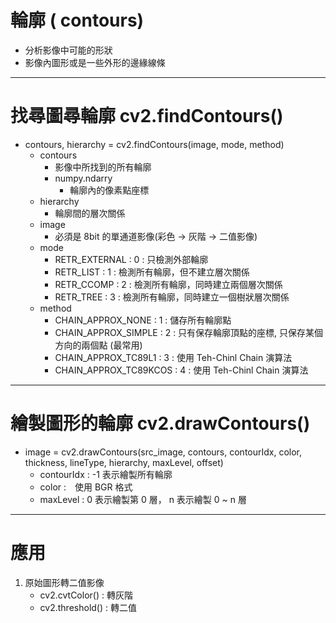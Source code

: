 # 輪廓 ( contours)
- 分析影像中可能的形狀
- 影像內圖形或是一些外形的邊緣線條

---
# 找尋圖尋輪廓 cv2.findContours()
- contours, hierarchy = cv2.findContours(image, mode, method)
  - contours
    * 影像中所找到的所有輪廓
    * numpy.ndarry
      * 輪廓內的像素點座標
  - hierarchy
    * 輪廓間的層次關係
  - image
    * 必須是 8bit 的單通道影像(彩色 -> 灰階 -> 二值影像)
  - mode
    * RETR_EXTERNAL : 0 : 只檢測外部輪廓
    * RETR_LIST     : 1 : 檢測所有輪廓，但不建立層次關係
    * RETR_CCOMP    : 2 : 檢測所有輪廓，同時建立兩個層次關係
    * RETR_TREE     : 3 : 檢測所有輪廓，同時建立一個樹狀層次關係
  - method
    * CHAIN_APPROX_NONE     : 1 : 儲存所有輪廓點
    * CHAIN_APPROX_SIMPLE   : 2 : 只有保存輪廓頂點的座標, 只保存某個方向的兩個點 (最常用)
    * CHAIN_APPROX_TC89L1   : 3 : 使用 Teh-Chinl Chain 演算法
    * CHAIN_APPROX_TC89KCOS : 4 : 使用 Teh-Chinl Chain 演算法

---
# 繪製圖形的輪廓 cv2.drawContours()
- image = cv2.drawContours(src_image, contours, contourIdx, color, thickness, lineType, hierarchy, maxLevel, offset)
  - contourIdx : -1 表示繪製所有輪廓
  - color :　使用 BGR 格式
  - maxLevel : 0 表示繪製第 0 層， n 表示繪製 0 ~ n 層

---
# 應用
1. 原始圖形轉二值影像
   * cv2.cvtColor()  : 轉灰階
   * cv2.threshold() : 轉二值